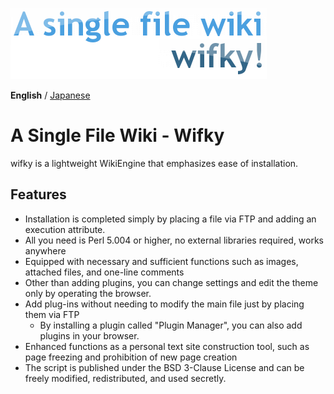 ![A Single File Wiki - Wifky](A_single_file_wiki_wifky2.png)

**English** / [Japanese](./README_ja.md)

A Single File Wiki - Wifky
==========================

wifky is a lightweight WikiEngine that emphasizes ease of installation.

Features
---------

- Installation is completed simply by placing a file via FTP and adding an execution attribute.
- All you need is Perl 5.004 or higher, no external libraries required, works anywhere
- Equipped with necessary and sufficient functions such as images, attached files, and one-line comments
- Other than adding plugins, you can change settings and edit the theme only by operating the browser.
- Add plug-ins without needing to modify the main file just by placing them via FTP
    - By installing a plugin called "Plugin Manager", you can also add plugins in your browser.
- Enhanced functions as a personal text site construction tool, such as page freezing and prohibition of new page creation
- The script is published under the BSD 3-Clause License and can be freely modified, redistributed, and used secretly.
